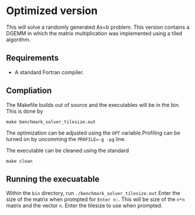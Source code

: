 # Optimized version

This will solve a randomly generated Ax=b problem. 
This version contains a DGEMM in which the matrix multiplication was implemented using a tiled algorithm.

## Requirements

- A standard Fortran compiler.

## Compliation 

The Makefile builds out of source and the executables will be in the bin. This is done by 
```
make benchmark_solver_tilesize.out
```
The optimization can be adjusted using the `OPT` variable.Profiling can be turned on by uncomming the `PROFILE=-g -pg` line. 

The executable can be cleaned using the standard
```
make clean
```

## Running the execuatable
Within the `bin` directory, run `./benchmark_solver_tilesize.out` 
Enter the size of the matrix when prompted for `Enter n:`. This will be size of the `n*n` matrix and the vector `n`. Enter the tilesize to use when prompted.
